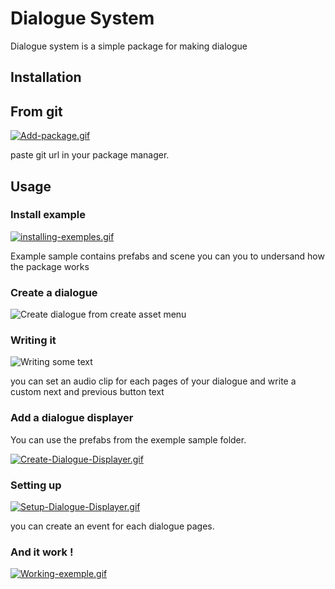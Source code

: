 # Dialogue System

Dialogue system is a simple package for making dialogue

## Installation
## From git

[![Add-package.gif](https://i.postimg.cc/g21MpzZh/Add-package.gif)](https://postimg.cc/3kCjCH9r)

paste git url in your package manager.

## Usage

### Install example
[![installing-exemples.gif](https://i.postimg.cc/6Q8C9gZG/installing-exemples.gif)](https://postimg.cc/KKy1f9JZ)

Example sample contains prefabs and scene you can you to undersand how the package works

### Create a dialogue
![Create dialogue from create asset menu](https://i.postimg.cc/SK31d5H7/Create-Dialogue.jpg)

### Writing it
![Writing some text](https://i.postimg.cc/zXYSJhsj/writing-Dialogue.gif)

you can set an audio clip for each pages of your dialogue and write a custom
next and previous button text

### Add a dialogue displayer
You can use the prefabs from the exemple sample folder.

[![Create-Dialogue-Displayer.gif](https://i.postimg.cc/nV7X2PXF/Create-Dialogue-Displayer.gif)](https://postimg.cc/pyWVXkQ4)

### Setting up
[![Setup-Dialogue-Displayer.gif](https://i.postimg.cc/65jHBcXv/Setup-Dialogue-Displayer.gif)](https://postimg.cc/RNt1RcqS)

you can create an event for each dialogue pages.

### And it work !
[![Working-exemple.gif](https://i.postimg.cc/t4HCB3sL/Working-exemple.gif)](https://postimg.cc/PP2jx8z4)